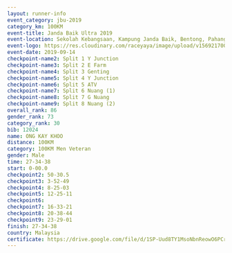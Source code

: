 ```yaml
---
layout: runner-info 
event_category: jbu-2019 
category_km: 100KM 
event-title: Janda Baik Ultra 2019  
event-location: Sekolah Kebangsaan, Kampung Janda Baik, Bentong, Pahang, Malaysia 
event-logo: https://res.cloudinary.com/raceyaya/image/upload/v1569217009/logo/janda-baik_vch1pc.jpg 
event-date: 2019-09-14 
checkpoint-name2: Split 1 Y Junction 
checkpoint-name3: Split 2 E Farm 
checkpoint-name4: Split 3 Genting 
checkpoint-name5: Split 4 Y Junction 
checkpoint-name6: Split 5 ATV 
checkpoint-name7: Split 6 Nuang (1) 
checkpoint-name8: Split 7 G Nuang 
checkpoint-name9: Split 8 Nuang (2) 
overall_rank: 86
gender_rank: 73
category_rank: 30
bib: 12024
name: ONG KAY KHOO
distance: 100KM
category: 100KM Men Veteran
gender: Male
time: 27-34-38
start: 0-00.0
checkpoint2: 50-30.5
checkpoint3: 3-52-49
checkpoint4: 8-25-03
checkpoint5: 12-25-11
checkpoint6: 
checkpoint7: 16-33-21
checkpoint8: 20-38-44
checkpoint9: 23-29-01
finish: 27-34-38
country: Malaysia
certificate: https://drive.google.com/file/d/1SP-Uud8TY1MsoNbnReowO6PCr1zGxTk4/view?usp=sharing
---
```

